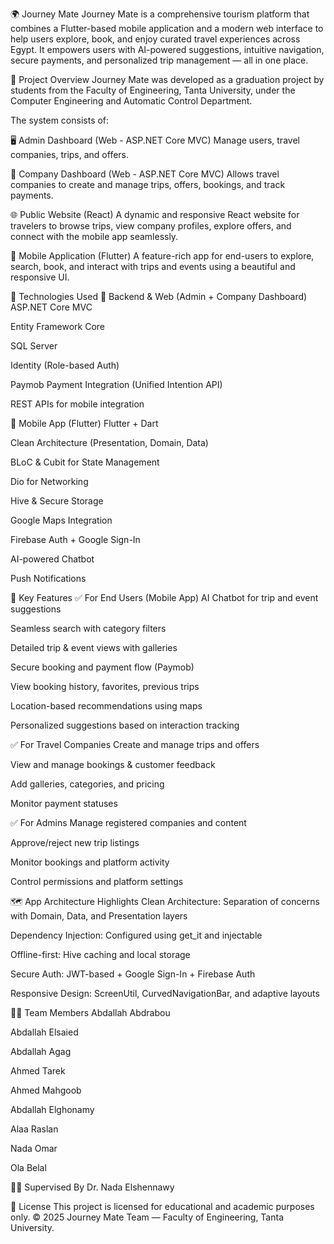 🌍 Journey Mate
Journey Mate is a comprehensive tourism platform that combines a Flutter-based mobile application and a modern web interface to help users explore, book, and enjoy curated travel experiences across Egypt. It empowers users with AI-powered suggestions, intuitive navigation, secure payments, and personalized trip management — all in one place.

🚀 Project Overview
Journey Mate was developed as a graduation project by students from the Faculty of Engineering, Tanta University, under the Computer Engineering and Automatic Control Department.

The system consists of:

🖥️ Admin Dashboard (Web - ASP.NET Core MVC)
Manage users, travel companies, trips, and offers.

🏢 Company Dashboard (Web - ASP.NET Core MVC)
Allows travel companies to create and manage trips, offers, bookings, and track payments.

🌐 Public Website (React)
A dynamic and responsive React website for travelers to browse trips, view company profiles, explore offers, and connect with the mobile app seamlessly.

📱 Mobile Application (Flutter)
A feature-rich app for end-users to explore, search, book, and interact with trips and events using a beautiful and responsive UI.

🧱 Technologies Used
🔧 Backend & Web (Admin + Company Dashboard)
ASP.NET Core MVC

Entity Framework Core

SQL Server

Identity (Role-based Auth)

Paymob Payment Integration (Unified Intention API)

REST APIs for mobile integration

📱 Mobile App (Flutter)
Flutter + Dart

Clean Architecture (Presentation, Domain, Data)

BLoC & Cubit for State Management

Dio for Networking

Hive & Secure Storage

Google Maps Integration

Firebase Auth + Google Sign-In

AI-powered Chatbot

Push Notifications

🧠 Key Features
✅ For End Users (Mobile App)
AI Chatbot for trip and event suggestions

Seamless search with category filters

Detailed trip & event views with galleries

Secure booking and payment flow (Paymob)

View booking history, favorites, previous trips

Location-based recommendations using maps

Personalized suggestions based on interaction tracking

✅ For Travel Companies
Create and manage trips and offers

View and manage bookings & customer feedback

Add galleries, categories, and pricing

Monitor payment statuses

✅ For Admins
Manage registered companies and content

Approve/reject new trip listings

Monitor bookings and platform activity

Control permissions and platform settings

🗺️ App Architecture Highlights
Clean Architecture: Separation of concerns with Domain, Data, and Presentation layers

Dependency Injection: Configured using get_it and injectable

Offline-first: Hive caching and local storage

Secure Auth: JWT-based + Google Sign-In + Firebase Auth

Responsive Design: ScreenUtil, CurvedNavigationBar, and adaptive layouts

👩‍💻 Team Members
Abdallah Abdrabou

Abdallah Elsaied

Abdallah Agag

Ahmed Tarek

Ahmed Mahgoob

Abdallah Elghonamy

Alaa Raslan

Nada Omar

Ola Belal

👩‍🏫 Supervised By
Dr. Nada Elshennawy


🔐 License
This project is licensed for educational and academic purposes only.
© 2025 Journey Mate Team — Faculty of Engineering, Tanta University.
